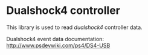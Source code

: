 # Dualshock4 controller

This library is used to read _dualshock4_ controller data.

Dualshock4 event data documentation: http://www.psdevwiki.com/ps4/DS4-USB
